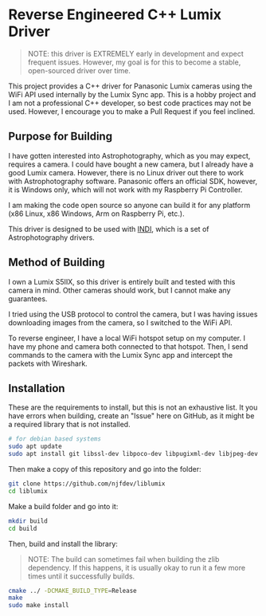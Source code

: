 # Reverse Engineered C++ Lumix Driver

> NOTE: this driver is EXTREMELY early in development and expect frequent issues. However, my goal is for this to become a stable, open-sourced driver over time.

This project provides a C++ driver for Panasonic Lumix cameras using the WiFi API used internally by the Lumix Sync app. This is a hobby project and I am not a professional C++ developer, so best code practices may not be used. However, I encourage you to make a Pull Request if you feel inclined.

## Purpose for Building

I have gotten interested into Astrophotography, which as you may expect, requires a camera. I could have bought a new camera, but I already have a good Lumix camera. However, there is no Linux driver out there to work with Astrophotography software. Panasonic offers an official SDK, however, it is Windows only, which will not work with my Raspberry Pi Controller.

I am making the code open source so anyone can build it for any platform (x86 Linux, x86 Windows, Arm on Raspberry Pi, etc.).

This driver is designed to be used with [INDI](https://www.indilib.org/), which is a set of Astrophotography drivers.

## Method of Building

I own a Lumix S5IIX, so this driver is entirely built and tested with this camera in mind. Other cameras should work, but I cannot make any guarantees.

I tried using the USB protocol to control the camera, but I was having issues downloading images from the camera, so I switched to the WiFi API.

To reverse engineer, I have a local WiFi hotspot setup on my computer. I have my phone and camera both connected to that hotspot. Then, I send commands to the camera with the Lumix Sync app and intercept the packets with Wireshark.

## Installation

These are the requirements to install, but this is not an exhaustive list. It you have errors when building, create an "Issue" here on GitHub, as it might be a required library that is not installed.

```bash
# for debian based systems
sudo apt update
sudo apt install git libssl-dev libpoco-dev libpugixml-dev libjpeg-dev
```

Then make a copy of this repository and go into the folder:

```bash
git clone https://github.com/njfdev/liblumix
cd liblumix
```

Make a build folder and go into it:

```bash
mkdir build
cd build
```

Then, build and install the library:

> NOTE: The build can sometimes fail when building the zlib dependency. If this happens, it is usually okay to run it a few more times until it successfully builds.

```bash
cmake ../ -DCMAKE_BUILD_TYPE=Release
make
sudo make install
```
